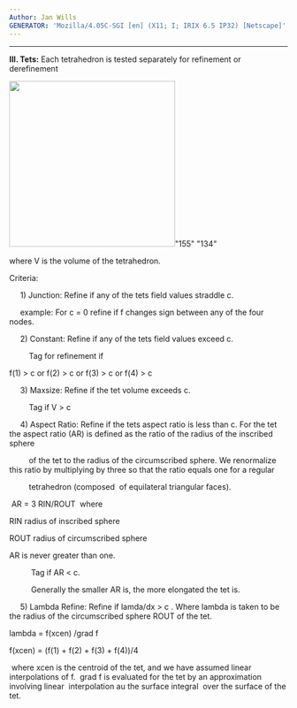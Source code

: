 ```yaml
---
Author: Jan Wills
GENERATOR: 'Mozilla/4.05C-SGI [en] (X11; I; IRIX 6.5 IP32) [Netscape]'
---
```


 ** **

 **III. Tets:** Each tetrahedron is tested separately for refinement or
 derefinement

  <img height="300" width="300" src="image4.jpg">"155" "134"

 where V is the volume of the tetrahedron.

 Criteria:

      1) Junction: Refine if any of the tets field values straddle c.

       example: For c = 0 refine if f changes sign between any of the
  four nodes.

      2) Constant: Refine if any of the tets field values exceed c.

          Tag for refinement if

   f(1) &gt; c or f(2) &gt; c or f(3) &gt; c or f(4) &gt; c

      3) Maxsize: Refine if the tet volume exceeds c.

          Tag if V &gt; c

      4) Aspect Ratio: Refine if the tets aspect ratio is less than c.
 For the tet the aspect ratio (AR) is defined as the ratio of the
 radius of the inscribed sphere

          of the tet to the radius of the circumscribed sphere. We
 renormalize this ratio by multiplying by three so that the ratio
 equals one for a regular

          tetrahedron (composed  of equilateral triangular faces).

   AR = 3 RIN/ROUT  where
 
   RIN radius of inscribed sphere

   ROUT radius of circumscribed sphere

   AR is never greater than one.

           Tag if AR &lt; c.

           Generally the smaller AR is, the more elongated the tet is.

      5) Lambda Refine: Refine if lamda/dx &gt; c . Where lambda is
 taken to be the radius of the circumscribed sphere ROUT of the tet.

   lambda = f(xcen) /grad f

   f(xcen) = (f(1) + f(2) + f(3) + f(4))/4
 
   where xcen is the centroid of the tet, and we have assumed linear
  interpolations of f.  grad f is evaluated for the tet by an
  approximation involving linear  interpolation au the surface
  integral  over the surface of the tet.

  

  

  

